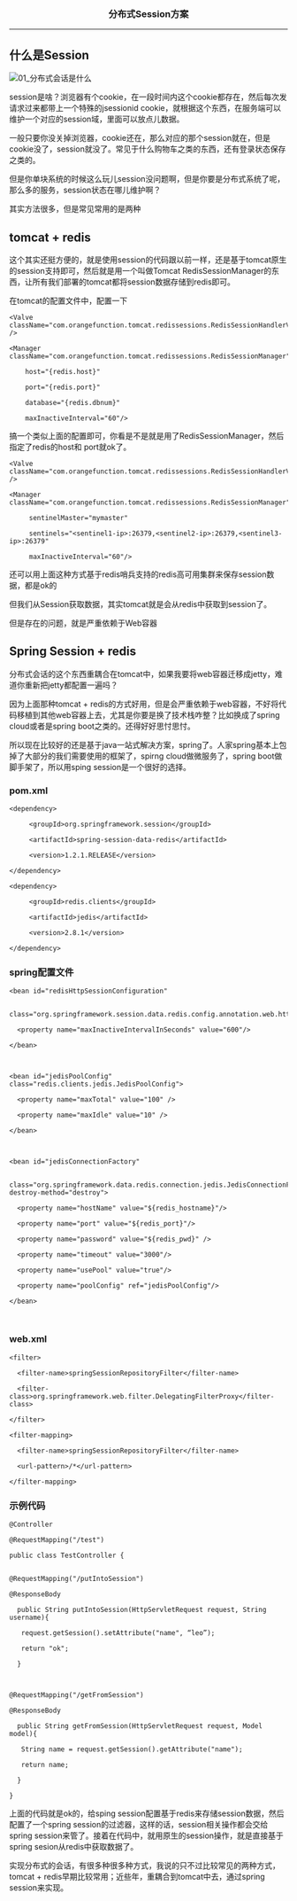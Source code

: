 ### <center>分布式Session方案
***
## 什么是Session

![01_分布式会话是什么](https://cdn.losey.top/blog/01_分布式会话是什么.png)

session是啥？浏览器有个cookie，在一段时间内这个cookie都存在，然后每次发请求过来都带上一个特殊的jsessionid cookie，就根据这个东西，在服务端可以维护一个对应的session域，里面可以放点儿数据。

一般只要你没关掉浏览器，cookie还在，那么对应的那个session就在，但是cookie没了，session就没了。常见于什么购物车之类的东西，还有登录状态保存之类的。

 但是你单块系统的时候这么玩儿session没问题啊，但是你要是分布式系统了呢，那么多的服务，session状态在哪儿维护啊？

其实方法很多，但是常见常用的是两种

## tomcat + redis

这个其实还挺方便的，就是使用session的代码跟以前一样，还是基于tomcat原生的session支持即可，然后就是用一个叫做Tomcat RedisSessionManager的东西，让所有我们部署的tomcat都将session数据存储到redis即可。

在tomcat的配置文件中，配置一下

 ```
<Valve className="com.orangefunction.tomcat.redissessions.RedisSessionHandlerValve" />

<Manager className="com.orangefunction.tomcat.redissessions.RedisSessionManager"

     host="{redis.host}"

     port="{redis.port}"

     database="{redis.dbnum}"

     maxInactiveInterval="60"/>
 ```

搞一个类似上面的配置即可，你看是不是就是用了RedisSessionManager，然后指定了redis的host和 port就ok了。

 ```
<Valve className="com.orangefunction.tomcat.redissessions.RedisSessionHandlerValve" />

<Manager className="com.orangefunction.tomcat.redissessions.RedisSessionManager"

      sentinelMaster="mymaster"

      sentinels="<sentinel1-ip>:26379,<sentinel2-ip>:26379,<sentinel3-ip>:26379"

      maxInactiveInterval="60"/>
 ```

还可以用上面这种方式基于redis哨兵支持的redis高可用集群来保存session数据，都是ok的

但我们从Session获取数据，其实tomcat就是会从redis中获取到session了。

但是存在的问题，就是严重依赖于Web容器

## Spring Session + redis

分布式会话的这个东西重耦合在tomcat中，如果我要将web容器迁移成jetty，难道你重新把jetty都配置一遍吗？

 因为上面那种tomcat + redis的方式好用，但是会严重依赖于web容器，不好将代码移植到其他web容器上去，尤其是你要是换了技术栈咋整？比如换成了spring cloud或者是spring boot之类的。还得好好思忖思忖。

 所以现在比较好的还是基于java一站式解决方案，spring了。人家spring基本上包掉了大部分的我们需要使用的框架了，spirng cloud做微服务了，spring boot做脚手架了，所以用sping session是一个很好的选择。

###  pom.xml

```
<dependency>

     <groupId>org.springframework.session</groupId>

     <artifactId>spring-session-data-redis</artifactId>

     <version>1.2.1.RELEASE</version>

</dependency>

<dependency>

     <groupId>redis.clients</groupId>

     <artifactId>jedis</artifactId>

     <version>2.8.1</version>

</dependency>
```

### spring配置文件

```
<bean id="redisHttpSessionConfiguration"

   class="org.springframework.session.data.redis.config.annotation.web.http.RedisHttpSessionConfiguration">

  <property name="maxInactiveIntervalInSeconds" value="600"/>

</bean>

 

<bean id="jedisPoolConfig" class="redis.clients.jedis.JedisPoolConfig">

  <property name="maxTotal" value="100" />

  <property name="maxIdle" value="10" />

</bean>

 

<bean id="jedisConnectionFactory"

   class="org.springframework.data.redis.connection.jedis.JedisConnectionFactory" destroy-method="destroy">

  <property name="hostName" value="${redis_hostname}"/>

  <property name="port" value="${redis_port}"/>

  <property name="password" value="${redis_pwd}" />

  <property name="timeout" value="3000"/>

  <property name="usePool" value="true"/>

  <property name="poolConfig" ref="jedisPoolConfig"/>

</bean>

 
```

### web.xml

```
<filter>

  <filter-name>springSessionRepositoryFilter</filter-name>

  <filter-class>org.springframework.web.filter.DelegatingFilterProxy</filter-class>

</filter>

<filter-mapping>

  <filter-name>springSessionRepositoryFilter</filter-name>

  <url-pattern>/*</url-pattern>

</filter-mapping>
```

### 示例代码

```
@Controller

@RequestMapping("/test")

public class TestController {
 

@RequestMapping("/putIntoSession")

@ResponseBody

  public String putIntoSession(HttpServletRequest request, String username){

   request.getSession().setAttribute("name", “leo”);

   return "ok";

  }

 

@RequestMapping("/getFromSession")

@ResponseBody

  public String getFromSession(HttpServletRequest request, Model model){

   String name = request.getSession().getAttribute("name");

   return name;

  }

}
```

上面的代码就是ok的，给sping session配置基于redis来存储session数据，然后配置了一个spring session的过滤器，这样的话，session相关操作都会交给spring session来管了。接着在代码中，就用原生的session操作，就是直接基于spring sesion从redis中获取数据了。

 实现分布式的会话，有很多种很多种方式，我说的只不过比较常见的两种方式，tomcat + redis早期比较常用；近些年，重耦合到tomcat中去，通过spring session来实现。